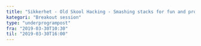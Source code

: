 ```yaml
---
title: "Sikkerhet - Old Skool Hacking - Smashing stacks for fun and profit"
kategori: "Breakout session"
type: "underprogrampost"
fra: "2019-03-30T10:30"
til: "2019-03-30T16:00"
---
```


